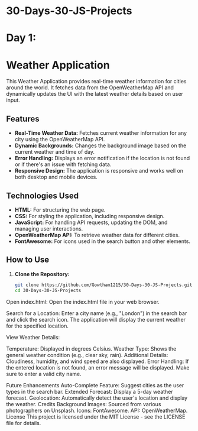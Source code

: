 # 30-Days-30-JS-Projects

# Day 1:

# Weather Application

This Weather Application provides real-time weather information for cities around the world. It fetches data from the OpenWeatherMap API and dynamically updates the UI with the latest weather details based on user input.

## Features

- **Real-Time Weather Data:** Fetches current weather information for any city using the OpenWeatherMap API.
- **Dynamic Backgrounds:** Changes the background image based on the current weather and time of day.
- **Error Handling:** Displays an error notification if the location is not found or if there's an issue with fetching data.
- **Responsive Design:** The application is responsive and works well on both desktop and mobile devices.

## Technologies Used

- **HTML:** For structuring the web page.
- **CSS:** For styling the application, including responsive design.
- **JavaScript:** For handling API requests, updating the DOM, and managing user interactions.
- **OpenWeatherMap API:** To retrieve weather data for different cities.
- **FontAwesome:** For icons used in the search button and other elements.

## How to Use

1. **Clone the Repository:**
   ```bash
   git clone https://github.com/Gowtham1215/30-Days-30-JS-Projects.git
   cd 30-Days-30-JS-Projects
   
Open index.html:
Open the index.html file in your web browser.

Search for a Location:
Enter a city name (e.g., "London") in the search bar and click the search icon. The application will display the current weather for the specified location.

View Weather Details:

Temperature: Displayed in degrees Celsius.
Weather Type: Shows the general weather condition (e.g., clear sky, rain).
Additional Details: Cloudiness, humidity, and wind speed are also displayed.
Error Handling:
If the entered location is not found, an error message will be displayed. Make sure to enter a valid city name.

Future Enhancements
Auto-Complete Feature: Suggest cities as the user types in the search bar.
Extended Forecast: Display a 5-day weather forecast.
Geolocation: Automatically detect the user's location and display the weather.
Credits
Background Images: Sourced from various photographers on Unsplash.
Icons: FontAwesome.
API: OpenWeatherMap.
License
This project is licensed under the MIT License - see the LICENSE file for details.
